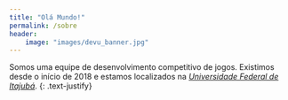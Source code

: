 ```yaml
---
title: "Olá Mundo!"
permalink: /sobre
header:
    image: "images/devu_banner.jpg"
---
```


Somos uma equipe de desenvolvimento competitivo de jogos. Existimos desde o início de 2018 e estamos localizados na [*Universidade Federal de Itajubá*](https://unifei.edu.br/).
{: .text-justify}